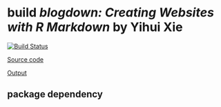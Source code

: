 # build _blogdown: Creating Websites with R Markdown_ by Yihui Xie
[![Build Status](https://travis-ci.com/dongzhuoer/build-bookdown.svg?token=CyRgUWsqWCctKvAxMXto&branch=yihui-blogdown)](https://travis-ci.com/dongzhuoer/build-bookdown)

[Source code](https://github.com/rstudio/blogdown/tree/master/docs)

[Output](https://bookdown.dongzhuoer.com/yihui/blogdown)



## package dependency


